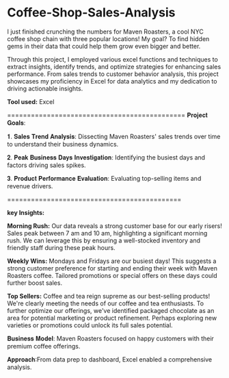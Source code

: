 # Coffee-Shop-Sales-Analysis

I just finished crunching the numbers for Maven Roasters, a cool NYC coffee shop chain with three popular locations! My goal? To find hidden gems in their data that could help them grow even bigger and better.

Through this project, I employed various excel functions and techniques to extract insights, identify trends, and optimize strategies for enhancing sales performance. From sales trends to customer behavior analysis, this project showcases my proficiency in Excel for data analytics and my dedication to driving actionable insights.

**Tool used:** Excel

=============================================
𝐏𝐫𝐨𝐣𝐞𝐜𝐭 𝐆𝐨𝐚𝐥𝐬:

𝟏. 𝐒𝐚𝐥𝐞𝐬 𝐓𝐫𝐞𝐧𝐝 𝐀𝐧𝐚𝐥𝐲𝐬𝐢𝐬: Dissecting Maven Roasters' sales trends over time to understand their business dynamics.

𝟐. 𝐏𝐞𝐚𝐤 𝐁𝐮𝐬𝐢𝐧𝐞𝐬𝐬 𝐃𝐚𝐲𝐬 𝐈𝐧𝐯𝐞𝐬𝐭𝐢𝐠𝐚𝐭𝐢𝐨𝐧: Identifying the busiest days and factors driving sales spikes.

𝟑. 𝐏𝐫𝐨𝐝𝐮𝐜𝐭 𝐏𝐞𝐫𝐟𝐨𝐫𝐦𝐚𝐧𝐜𝐞 𝐄𝐯𝐚𝐥𝐮𝐚𝐭𝐢𝐨𝐧: Evaluating top-selling items and revenue drivers.


============================================

**key Insights:**

**Morning Rush:** Our data reveals a strong customer base for our early risers! Sales peak between 7 am and 10 am, highlighting a significant morning rush. We can leverage this by ensuring a well-stocked inventory and friendly staff during these peak hours.

**Weekly Wins:** Mondays and Fridays are our busiest days! This suggests a strong customer preference for starting and ending their week with Maven Roasters coffee. Tailored promotions or special offers on these days could further boost sales.

**Top Sellers:** Coffee and tea reign supreme as our best-selling products! We're clearly meeting the needs of our coffee and tea enthusiasts. To further optimize our offerings, we've identified packaged chocolate as an area for potential marketing or product refinement. Perhaps exploring new varieties or promotions could unlock its full sales potential.

𝐁𝐮𝐬𝐢𝐧𝐞𝐬𝐬 𝐌𝐨𝐝𝐞𝐥: Maven Roasters focused on happy customers with their premium coffee offerings.

𝐀𝐩𝐩𝐫𝐨𝐚𝐜𝐡:From data prep to dashboard, Excel enabled a comprehensive analysis.
